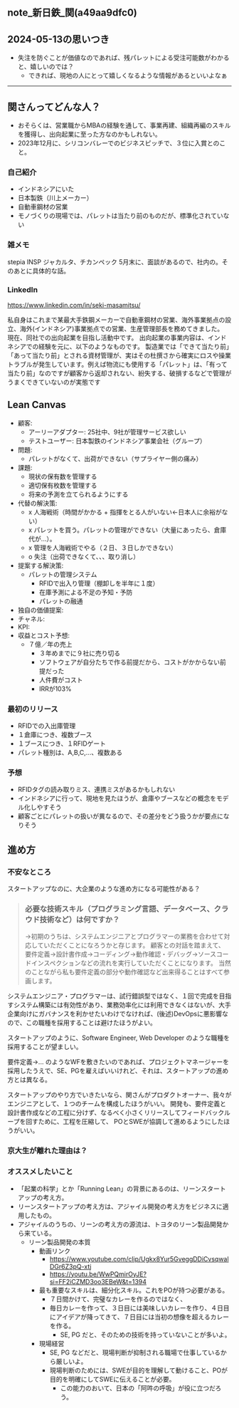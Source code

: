 note_新日鉄_関(a49aa9dfc0)
---

## 2024-05-13の思いつき
- 失注を防ぐことが価値なのであれば、残パレットによる受注可能数がわかると、嬉しいのでは？
  - できれば、現地の人にとって嬉しくなるような情報があるといいよなぁ

---

## 関さんってどんな人？
- おそらくは、営業職からMBAの経験を通して、事業再建、組織再編のスキルを獲得し、出向起業に至った方なのかもしれない。
- 2023年12月に、シリコンバレーでのビジネスピッチで、３位に入賞とのこと。

### 自己紹介
- インドネシアにいた
- 日本製鉄（川上メーカー）
- 自動車鋼材の営業
- モノづくりの現場では、パレットは当たり前のものだが、標準化されていない

### 雑メモ
stepia
INSP
ジャカルタ、チカンペック
5月末に、面談があるので、社内の。そのあとに具体的な話。

### LinkedIn
https://www.linkedin.com/in/seki-masamitsu/

私自身はこれまで某最大手鉄鋼メーカーで自動車鋼材の営業、海外事業拠点の設立、海外(インドネシア)事業拠点での営業、生産管理部長を務めてきました。　現在、同社での出向起業を目指し活動中です。
出向起業の事業内容は、インドネシアでの経験を元に、以下のようなものです。
製造業では「できて当たり前」「あって当たり前」とされる資材管理が、実はその杜撰さから確実にロスや操業トラブルが発生しています。例えば物流にも使用する「パレット」は、「有って当たり前」なのですが顧客から返却されない、紛失する、破損するなどで管理がうまくできていないのが実態です

## Lean Canvas
- 顧客:
  - アーリーアダプター: 25社中、9社が管理サービス欲しい
  - テストユーザー: 日本製鉄のインドネシア事業会社（グループ）
- 問題:
  - パレットがなくて、出荷ができない（サプライヤー側の痛み）
- 課題:
  - 現状の保有数を管理する
  - 適切保有枚数を管理する
  - 将来の予測を立てられるようにする
- 代替の解決策:
  - x 人海戦術（時間がかかる + 指揮をとる人がいない←日本人に余裕がない）
  - x パレットを買う。パレットの管理ができない（大量にあったら、倉庫代が...）。
  - x 管理を人海戦術でやる（２日、３日しかできない）
  - o 失注（出荷できなくて、、、取り消し）
- 提案する解決策:
  - パレットの管理システム
    - RFIDで出入り管理（棚卸しを半年に１度）
    - 在庫予測による不足の予知・予防
    - パレットの融通
- 独自の価値提案:
- チャネル:
- KPI:
- 収益とコスト予想:
  - ７億／年の売上
    - ３年めまでに９社に売り切る
    - ソフトウェアが自分たちで作る前提だから、コストがかからない前提だった
    - 人件費がコスト
    - IRRが103%

### 最初のリリース
- RFIDでの入出庫管理
- １倉庫につき、複数ブース
- １ブースにつき、１RFIDゲート
- パレット種別は、A,B,C,...、複数ある

### 予想
- RFIDタグの読み取りミス、連携ミスがあるかもしれない
- インドネシアに行って、現地を見たほうが、倉庫やブースなどの概念をモデル化しやすそう
- 顧客ごとにパレットの扱いが異なるので、その差分をどう扱うかが要点になりそう

## 進め方
### 不安なところ
スタートアップなのに、大企業のような進め方になる可能性がある？

> ### 必要な技術スキル（プログラミング言語、データベース、クラウド技術など）は何ですか？
> →初期のうちは、システムエンジニアとプログラマーの業務を合わせて対応していただくことになろうかと存じます。
> 顧客との対話を踏まえて、
> 要件定義→設計書作成→コーディング→動作確認・デバッグ→ソースコードインスペクションなどの流れを実行していただくことになります。
> 当然のことながら私も要件定義の部分や動作確認など出来得ることはすべて参画します。

システムエンジニア・プログラマーは、試行錯誤型ではなく、１回で完成を目指すシステム構築には有効性があり、業務効率化には利用できなくはないが、大手企業向けにガバナンスを利かせたいわけでなければ、(後述)DevOpsに悪影響なので、この職種を採用することは避けたほうがよい。

スタートアップのように、Software Engineer, Web Developer のような職種を採用することが望ましい。

要件定義→... のようなWFを敷きたいのであれば、プロジェクトマネージャーを採用したうえで、SE、PGを雇えばいいけれど、それは、スタートアップの進め方とは異なる。

スタートアップのやり方でいきたいなら、関さんがプロダクトオーナー、我々がエンジニアとして、１つのチームを構成したほうがいい。
開発も、要件定義と設計書作成などの工程に分けず、なるべく小さくリリースしてフィードバックループを回すために、工程を圧縮して、
POとSWEが協調して進めるようにしたほうがいい。

### 京大生が離れた理由は？



### オススメしたいこと
- 「起業の科学」とか「Running Lean」の背景にあるのは、リーンスタートアップの考え方。
- リーンスタートアップの考え方は、アジャイル開発の考え方をビジネスに適用したもの。
- アジャイルのうちの、リーンの考え方の源流は、トヨタのリーン製品開発から来ている。
  - リーン製品開発の本質
    - 動画リンク
      - https://www.youtube.com/clip/Ugkx8Yur5GveggDDiCvsqwalDGr6Z3pQ-xtj
      - https://youtu.be/WwPQmirOyJE?si=FF2iCZMD3oo3EBeW&t=1394
    - 最も重要なスキルは、細分化スキル。これをPOが持つ必要がある。
      - ７日間かけて、完璧なカレーを作るのではなく、
      - 毎日カレーを作って、３日目には美味しいカレーを作り、４日目にアイデアが降ってきて、７日目には当初の想像を超えるカレーを作る。
        - SE, PG だと、そのための技術を持っていないことが多いよ。
    - 現場経営
      - SE, PG などだと、現場判断が抑制される職場で仕事しているから厳しいよ。
      - 現場判断のためには、SWEが目的を理解して動けること、POが目的を明確にしてSWEに伝えることが必要。
        - この能力のおいて、日本の「阿吽の呼吸」が役に立つだろう。

